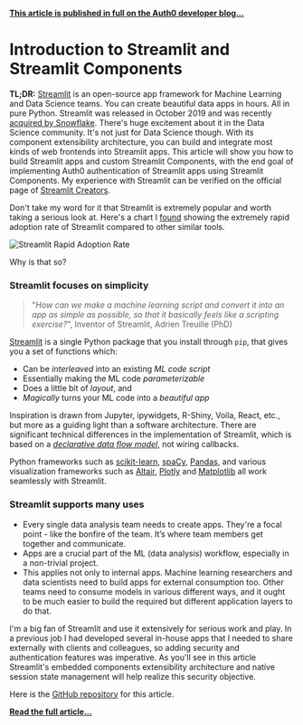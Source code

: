 [**This article is published in full on the Auth0 developer blog...**](https://auth0.com/blog/)


# Introduction to Streamlit and Streamlit Components

**TL;DR:** [Streamlit](https://www.streamlit.io/) is an open-source app framework for Machine Learning and Data Science teams. You can create beautiful data apps in hours. All in pure Python. Streamlit was released in October 2019 and was recently [acquired by Snowflake](https://blog.streamlit.io/snowflake-to-acquire-streamlit/). There's huge excitement about it in the Data Science community. It's not just for Data Science though. With its component extensibility architecture, you can build and integrate most kinds of web frontends into Streamlit apps. This article will show you how to build Streamlit apps and custom Streamlit Components, with the end goal of implementing Auth0 authentication of Streamlit apps using Streamlit Components. My experience with Streamlit can be verified on the official page of [Streamlit Creators](https://streamlit.io/creators).

Don't take my word for it that Streamlit is extremely popular and worth taking a serious look at. Here's a chart I [found](https://towardsdatascience.com/10-features-your-streamlit-ml-app-cant-do-without-implemented-f6b4f0d66d36) showing the extremely rapid adoption rate of Streamlit compared to other similar tools.

![Streamlit Rapid Adoption Rate](https://i.ibb.co/X4SPdLR/streamlit-rapid-adoption-rate.png)

Why is that so?

### Streamlit focuses on simplicity

> "_How can we make a machine learning script and convert it into an app as simple as possible, so that it basically feels like a scripting exercise?_", Inventor of Streamlit, Adrien Treuille (PhD)

[Streamlit](https://www.streamlit.io/) is a single Python package that you install through `pip`, that gives you a set of functions which:

* Can be _interleaved_ into an existing _ML code script_
* Essentially making the ML code _parameterizable_
* Does a little bit of _layout_, and
* _Magically_ turns your ML code into a _beautiful app_

Inspiration is drawn from Jupyter, ipywidgets, R-Shiny, Voila, React, etc., but more as a guiding light than a software architecture. There are significant technical differences in the implementation of Streamlit, which is based on a [_declarative data flow model_](https://en.wikipedia.org/wiki/Dataflow_programming), not wiring callbacks.

Python frameworks such as [scikit-learn](https://scikit-learn.org/stable/), [spaCy](https://spacy.io/), [Pandas](https://pandas.pydata.org/), and various visualization frameworks such as [Altair](https://altair-viz.github.io/), [Plotly](https://plotly.com/graphing-libraries/) and [Matplotlib](https://matplotlib.org) all work seamlessly with Streamlit.

### Streamlit supports many uses

* Every single data analysis team needs to create apps. They're a focal point - like the bonfire of the team. It’s where team members get together and communicate.
* Apps are a crucial part of the ML (data analysis) workflow, especially in a non-trivial project.
* This applies not only to internal apps. Machine learning researchers and data scientists need to build apps for external consumption too. Other teams need to consume models in various different ways, and it ought to be much easier to build the required but different application layers to do that.

I'm a big fan of Streamlit and use it extensively for serious work and play. In a previous job I had developed several in-house apps that I needed to share externally with clients and colleagues, so adding security and authentication features was imperative. As you'll see in this article Streamlit's embedded components extensibility architecture and native session state management will help realize this security objective.

Here is the [GitHub repository](https://github.com/auth0-blog/streamlit-asehmi) for this article.

[**Read the full article...**](https://auth0.com/blog/introduction-to-streamlit-and-streamlit-components/)
